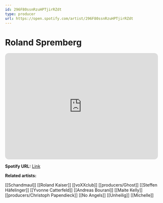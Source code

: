 ```yaml
---
id: 296F80ssnRzuHPTjirRZdt
type: producer
url: https://open.spotify.com/artist/296F80ssnRzuHPTjirRZdt
---
```

# Roland Spremberg

<iframe style="border-radius:12px" src="https://open.spotify.com/embed/artist/296F80ssnRzuHPTjirRZdt" width="100%" height="352" frameBorder="0" allowfullscreen="" allow="autoplay; clipboard-write; encrypted-media; fullscreen; picture-in-picture" loading="lazy"></iframe>

**Spotify URL:** [Link](https://open.spotify.com/artist/296F80ssnRzuHPTjirRZdt)

**Related artists:**

[[Schandmaul]]
[[Roland Kaiser]]
[[voXXclub]]
[[producers/Ghost]]
[[Steffen Häfelinger]]
[[Yvonne Catterfeld]]
[[Andreas Bourani]]
[[Maite Kelly]]
[[producers/Christoph Papendieck]]
[[No Angels]]
[[Unheilig]]
[[Michelle]]
